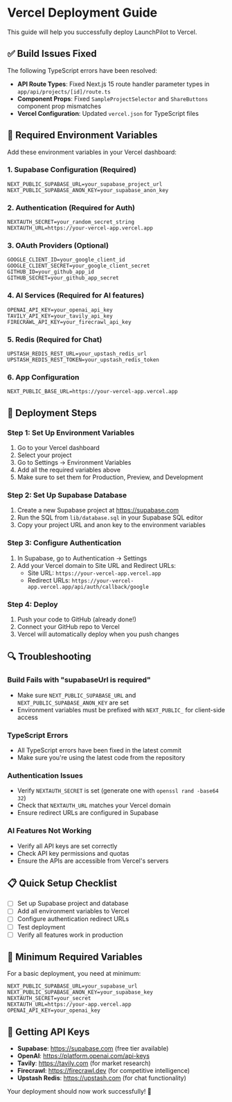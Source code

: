 # Vercel Deployment Guide

This guide will help you successfully deploy LaunchPilot to Vercel.

## ✅ Build Issues Fixed

The following TypeScript errors have been resolved:
- **API Route Types**: Fixed Next.js 15 route handler parameter types in `app/api/projects/[id]/route.ts`
- **Component Props**: Fixed `SampleProjectSelector` and `ShareButtons` component prop mismatches
- **Vercel Configuration**: Updated `vercel.json` for TypeScript files

## 🔧 Required Environment Variables

Add these environment variables in your Vercel dashboard:

### 1. Supabase Configuration (Required)
```env
NEXT_PUBLIC_SUPABASE_URL=your_supabase_project_url
NEXT_PUBLIC_SUPABASE_ANON_KEY=your_supabase_anon_key
```

### 2. Authentication (Required for Auth)
```env
NEXTAUTH_SECRET=your_random_secret_string
NEXTAUTH_URL=https://your-vercel-app.vercel.app
```

### 3. OAuth Providers (Optional)
```env
GOOGLE_CLIENT_ID=your_google_client_id
GOOGLE_CLIENT_SECRET=your_google_client_secret
GITHUB_ID=your_github_app_id
GITHUB_SECRET=your_github_app_secret
```

### 4. AI Services (Required for AI features)
```env
OPENAI_API_KEY=your_openai_api_key
TAVILY_API_KEY=your_tavily_api_key
FIRECRAWL_API_KEY=your_firecrawl_api_key
```

### 5. Redis (Required for Chat)
```env
UPSTASH_REDIS_REST_URL=your_upstash_redis_url
UPSTASH_REDIS_REST_TOKEN=your_upstash_redis_token
```

### 6. App Configuration
```env
NEXT_PUBLIC_BASE_URL=https://your-vercel-app.vercel.app
```

## 🚀 Deployment Steps

### Step 1: Set Up Environment Variables

1. Go to your Vercel dashboard
2. Select your project
3. Go to Settings → Environment Variables
4. Add all the required variables above
5. Make sure to set them for Production, Preview, and Development

### Step 2: Set Up Supabase Database

1. Create a new Supabase project at https://supabase.com
2. Run the SQL from `lib/database.sql` in your Supabase SQL editor
3. Copy your project URL and anon key to the environment variables

### Step 3: Configure Authentication

1. In Supabase, go to Authentication → Settings
2. Add your Vercel domain to Site URL and Redirect URLs:
   - Site URL: `https://your-vercel-app.vercel.app`
   - Redirect URLs: `https://your-vercel-app.vercel.app/api/auth/callback/google`

### Step 4: Deploy

1. Push your code to GitHub (already done!)
2. Connect your GitHub repo to Vercel
3. Vercel will automatically deploy when you push changes

## 🔍 Troubleshooting

### Build Fails with "supabaseUrl is required"
- Make sure `NEXT_PUBLIC_SUPABASE_URL` and `NEXT_PUBLIC_SUPABASE_ANON_KEY` are set
- Environment variables must be prefixed with `NEXT_PUBLIC_` for client-side access

### TypeScript Errors
- All TypeScript errors have been fixed in the latest commit
- Make sure you're using the latest code from the repository

### Authentication Issues
- Verify `NEXTAUTH_SECRET` is set (generate one with `openssl rand -base64 32`)
- Check that `NEXTAUTH_URL` matches your Vercel domain
- Ensure redirect URLs are configured in Supabase

### AI Features Not Working
- Verify all API keys are set correctly
- Check API key permissions and quotas
- Ensure the APIs are accessible from Vercel's servers

## 📋 Quick Setup Checklist

- [ ] Set up Supabase project and database
- [ ] Add all environment variables to Vercel
- [ ] Configure authentication redirect URLs
- [ ] Test deployment
- [ ] Verify all features work in production

## 🎯 Minimum Required Variables

For a basic deployment, you need at minimum:
```env
NEXT_PUBLIC_SUPABASE_URL=your_supabase_url
NEXT_PUBLIC_SUPABASE_ANON_KEY=your_supabase_key
NEXTAUTH_SECRET=your_secret
NEXTAUTH_URL=https://your-app.vercel.app
OPENAI_API_KEY=your_openai_key
```

## 🔗 Getting API Keys

- **Supabase**: https://supabase.com (free tier available)
- **OpenAI**: https://platform.openai.com/api-keys
- **Tavily**: https://tavily.com (for market research)
- **Firecrawl**: https://firecrawl.dev (for competitive intelligence)
- **Upstash Redis**: https://upstash.com (for chat functionality)

Your deployment should now work successfully! 🚀 